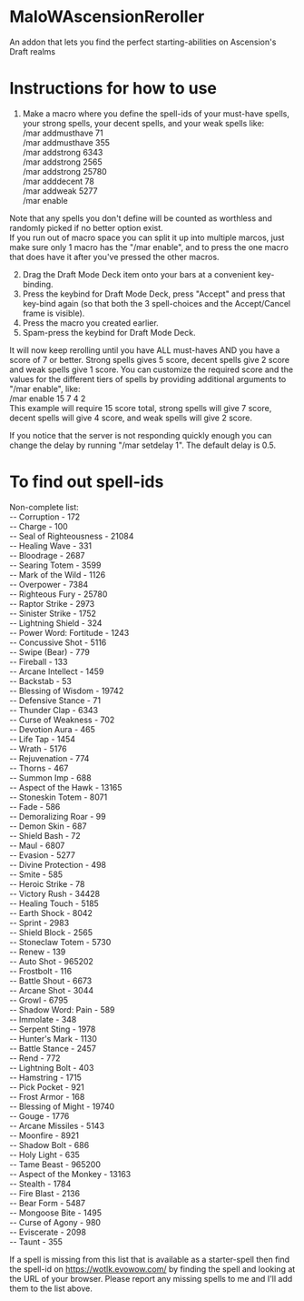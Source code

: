 # MaloWAscensionReroller
An addon that lets you find the perfect starting-abilities on Ascension's Draft realms

# Instructions for how to use
1. Make a macro where you define the spell-ids of your must-have spells, your strong spells, your decent spells, and your weak spells like:  
/mar addmusthave 71  
/mar addmusthave 355  
/mar addstrong 6343  
/mar addstrong 2565  
/mar addstrong 25780  
/mar adddecent 78  
/mar addweak 5277  
/mar enable  

Note that any spells you don't define will be counted as worthless and randomly picked if no better option exist.  
If you run out of macro space you can split it up into multiple marcos, just make sure only 1 macro has the "/mar enable", and to press the one macro that does have it after you've pressed the other macros.

2. Drag the Draft Mode Deck item onto your bars at a convenient key-binding.  
3. Press the keybind for Draft Mode Deck, press "Accept" and press that key-bind again (so that both the 3 spell-choices and the Accept/Cancel frame is visible).  
4. Press the macro you created earlier.  
5. Spam-press the keybind for Draft Mode Deck.  

It will now keep rerolling until you have ALL must-haves AND you have a score of 7 or better. Strong spells gives 5 score, decent spells give 2 score and weak spells give 1 score. You can customize the required score and the values for the different tiers of spells by providing additional arguments to "/mar enable", like:  
/mar enable 15 7 4 2  
This example will require 15 score total, strong spells will give 7 score, decent spells will give 4 score, and weak spells will give 2 score.  

If you notice that the server is not responding quickly enough you can change the delay by running "/mar setdelay 1". The default delay is 0.5.

# To find out spell-ids
Non-complete list:  
-- Corruption - 172  
-- Charge - 100  
-- Seal of Righteousness - 21084  
-- Healing Wave - 331  
-- Bloodrage - 2687  
-- Searing Totem - 3599  
-- Mark of the Wild - 1126  
-- Overpower - 7384  
-- Righteous Fury - 25780  
-- Raptor Strike - 2973  
-- Sinister Strike - 1752  
-- Lightning Shield - 324  
-- Power Word: Fortitude - 1243  
-- Concussive Shot - 5116  
-- Swipe (Bear) - 779  
-- Fireball - 133  
-- Arcane Intellect - 1459  
-- Backstab - 53  
-- Blessing of Wisdom - 19742  
-- Defensive Stance - 71  
-- Thunder Clap - 6343  
-- Curse of Weakness - 702  
-- Devotion Aura - 465  
-- Life Tap - 1454  
-- Wrath - 5176  
-- Rejuvenation - 774  
-- Thorns - 467  
-- Summon Imp - 688  
-- Aspect of the Hawk - 13165  
-- Stoneskin Totem - 8071  
-- Fade - 586  
-- Demoralizing Roar - 99  
-- Demon Skin - 687  
-- Shield Bash - 72  
-- Maul - 6807  
-- Evasion - 5277  
-- Divine Protection - 498  
-- Smite - 585  
-- Heroic Strike - 78  
-- Victory Rush - 34428  
-- Healing Touch - 5185  
-- Earth Shock - 8042  
-- Sprint - 2983  
-- Shield Block - 2565  
-- Stoneclaw Totem - 5730  
-- Renew - 139  
-- Auto Shot - 965202  
-- Frostbolt - 116  
-- Battle Shout - 6673  
-- Arcane Shot - 3044  
-- Growl - 6795  
-- Shadow Word: Pain - 589  
-- Immolate - 348  
-- Serpent Sting - 1978  
-- Hunter's Mark - 1130  
-- Battle Stance - 2457  
-- Rend - 772  
-- Lightning Bolt - 403  
-- Hamstring - 1715  
-- Pick Pocket - 921  
-- Frost Armor - 168  
-- Blessing of Might - 19740  
-- Gouge - 1776  
-- Arcane Missiles - 5143  
-- Moonfire - 8921  
-- Shadow Bolt - 686  
-- Holy Light - 635  
-- Tame Beast - 965200  
-- Aspect of the Monkey - 13163  
-- Stealth - 1784  
-- Fire Blast - 2136  
-- Bear Form - 5487  
-- Mongoose Bite - 1495  
-- Curse of Agony - 980  
-- Eviscerate - 2098  
-- Taunt - 355  

If a spell is missing from this list that is available as a starter-spell then find the spell-id on https://wotlk.evowow.com/ by finding the spell and looking at the URL of your browser. Please report any missing spells to me and I'll add them to the list above.
